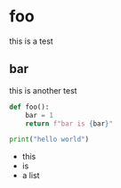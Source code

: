 # foo

this is a test

## bar

this is another test

```py
def foo():
    bar = 1
    return f"bar is {bar}"

print("hello world")
```

- this
- is
- a list

